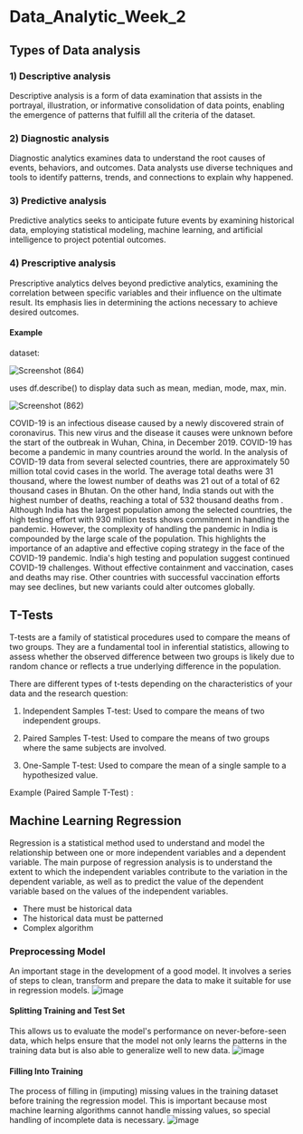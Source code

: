 # Data_Analytic_Week_2
## Types of Data analysis
### 1) Descriptive analysis
Descriptive analysis is a form of data examination that assists in the portrayal, illustration, or informative consolidation of data points, enabling the emergence of patterns that fulfill all the criteria of the dataset.

### 2) Diagnostic analysis
Diagnostic analytics examines data to understand the root causes of events, behaviors, and outcomes. Data analysts use diverse techniques and tools to identify patterns, trends, and connections to explain why happened.

### 3) Predictive analysis
Predictive analytics seeks to anticipate future events by examining historical data, employing statistical modeling, machine learning, and artificial intelligence to project potential outcomes.

### 4) Prescriptive analysis
Prescriptive analytics delves beyond predictive analytics, examining the correlation between specific variables and their influence on the ultimate result. Its emphasis lies in determining the actions necessary to achieve desired outcomes.

#### Example
dataset: 

![Screenshot (864)](https://github.com/ghiyatsalkadzim/Data_Analyst_Week_2/assets/134476980/f111d3d8-59cd-4ee7-aa5d-327003f6e309)

uses df.describe() to display data such as mean, median, mode, max, min.

![Screenshot (862)](https://github.com/ghiyatsalkadzim/Data_Analyst_Week_2/assets/134476980/d0c3f75c-4272-4446-a129-03762eba28cf)

COVID-19 is an infectious disease caused by a newly discovered strain of coronavirus. This new virus and the disease it causes were unknown before the start of the outbreak in Wuhan, China, in December 2019. COVID-19 has become a pandemic in many countries around the world. In the analysis of COVID-19 data from several selected countries, there are approximately 50 million total covid cases in the world. The average total deaths were 31 thousand, where the lowest number of deaths was 21 out of a total of 62 thousand cases in Bhutan. On the other hand, India stands out with the highest number of deaths, reaching a total of 532 thousand deaths from . Although India has the largest population among the selected countries, the high testing effort with 930 million tests shows commitment in handling the pandemic. However, the complexity of handling the pandemic in India is compounded by the large scale of the population. This highlights the importance of an adaptive and effective coping strategy in the face of the COVID-19 pandemic.
    India's high testing and population suggest continued COVID-19 challenges. Without effective containment and vaccination, cases and deaths may rise. Other countries with successful vaccination efforts may see declines, but new variants could alter outcomes globally.

## T-Tests
T-tests are a family of statistical procedures used to compare the means of two groups. They are a fundamental tool in inferential statistics, allowing to assess whether the observed difference between two groups is likely due to random chance or reflects a true underlying difference in the population.

There are different types of t-tests depending on the characteristics of your data and the research question:
1.	Independent Samples T-test: Used to compare the means of two independent groups.


2.	Paired Samples T-test: Used to compare the means of two groups where the same subjects are involved.


3.	One-Sample T-test: Used to compare the mean of a single sample to a hypothesized value.

Example (Paired Sample T-Test) :

## Machine Learning Regression
Regression is a statistical method used to understand and model the relationship between one or more independent variables and a dependent variable. The main purpose of regression analysis is to understand the extent to which the independent variables contribute to the variation in the dependent variable, as well as to predict the value of the dependent variable based on the values of the independent variables.
- There must be historical data
- The historical data must be patterned
- Complex algorithm

### Preprocessing Model
An important stage in the development of a good model. It involves a series of steps to clean, transform and prepare the data to make it suitable for use in regression models.
![image](https://github.com/ghiyatsalkadzim/Data_Analyst_Week_2/assets/165861920/454a9509-09ab-4603-bec8-32fb378e3153)

#### Splitting Training and Test Set
This allows us to evaluate the model's performance on never-before-seen data, which helps ensure that the model not only learns the patterns in the training data but is also able to generalize well to new data.
![image](https://github.com/ghiyatsalkadzim/Data_Analyst_Week_2/assets/165861920/a2445626-400d-4fe5-9dda-3ec49c909716)

#### Filling Into Training
The process of filling in (imputing) missing values in the training dataset before training the regression model. This is important because most machine learning algorithms cannot handle missing values, so special handling of incomplete data is necessary.
![image](https://github.com/ghiyatsalkadzim/Data_Analyst_Week_2/assets/165861920/8d88c937-8f55-4c92-b656-686195ec1968)





